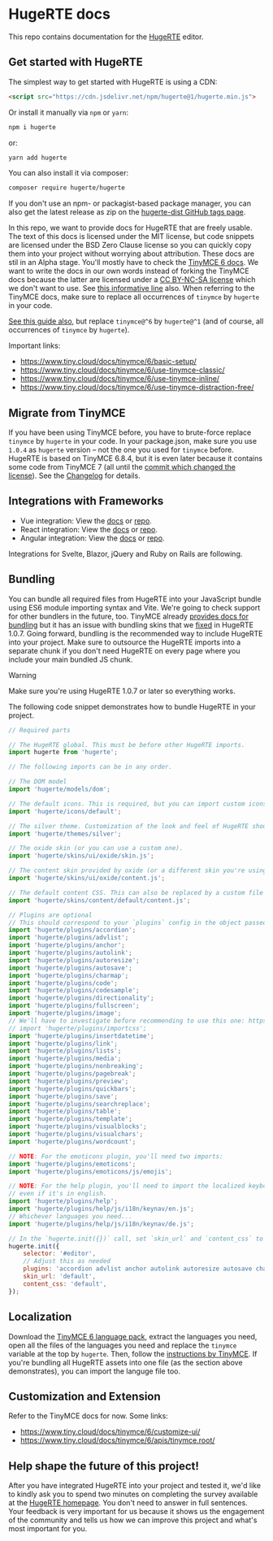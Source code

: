 # HugeRTE docs

This repo contains documentation for the [HugeRTE](https://github.com/hugerte/hugerte) editor.

## Get started with HugeRTE

The simplest way to get started with HugeRTE is using a CDN:

```html
<script src="https://cdn.jsdelivr.net/npm/hugerte@1/hugerte.min.js">
```

Or install it manually via `npm` or `yarn`:

```bash
npm i hugerte
```

or:

```bash
yarn add hugerte
```

You can also install it via composer:

```bash
composer require hugerte/hugerte
```

If you don't use an npm- or packagist-based package manager, you can also get the latest release as zip on the [hugerte-dist GitHub tags page](https://github.com/hugerte/hugerte-dist/tags).

In this repo, we want to provide docs for HugeRTE that are freely usable. The text of this docs is licensed under the MIT license, but code snippets are licensed under the BSD Zero Clause license so you can quickly copy them into your project without worrying about attribution.
These docs are stil in an Alpha stage. You'll mostly have to check the [TinyMCE 6 docs](https://tiny.cloud/docs/tinymce/6). We want to write the docs in our own words instead of forking the TinyMCE docs because the latter are licensed under a [CC BY-NC-SA license](https://github.com/tinymce/tinymce-docs/blob/main/LICENSE.txt) which we don't want to use. See [this informative line](https://github.com/hugerte/hugerte-website/blob/1eccf2841473af46b3aa995dfcea11925c272620/index.php#L25) also.
When referring to the TinyMCE docs, make sure to replace all occurrences of `tinymce` by `hugerte` in your code.

[See this guide also](https://www.tiny.cloud/docs/tinymce/6/npm-projects/), but replace `tinymce@^6` by `hugerte@^1` (and of course, all occurrences of `tinymce` by `hugerte`).

Important links:
- https://www.tiny.cloud/docs/tinymce/6/basic-setup/
- https://www.tiny.cloud/docs/tinymce/6/use-tinymce-classic/
- https://www.tiny.cloud/docs/tinymce/6/use-tinymce-inline/
- https://www.tiny.cloud/docs/tinymce/6/use-tinymce-distraction-free/

## Migrate from TinyMCE

If you have been using TinyMCE before, you have to brute-force replace `tinymce` by `hugerte` in your code. In your package.json, make sure you use `1.0.4` as `hugerte` version – not the one you used for `tinymce` before. HugeRTE is based on TinyMCE 6.8.4, but it is even later because it contains some code from TinyMCE 7 (all until the [commit which changed the license](https://github.com/tinymce/tinymce/commit/1cfe7f6817c68d713971a3e1dbe0c9775a40ce6d)). See the [Changelog](https://github.com/hugerte/hugerte/blob/main/modules/hugerte/CHANGELOG.md) for details.

## Integrations with Frameworks
- Vue integration: View the [docs](integrations/vue.md) or [repo](https://github.com/hugerte/hugerte-vue).
- React integration: View the [docs](integrations/react.md) or [repo](https://github.com/hugerte/hugerte-react).
- Angular integration: View the [docs](integrations/angular.md) or [repo](https://github.com/hugerte/hugerte-angular).

Integrations for Svelte, Blazor, jQuery and Ruby on Rails are following.

## Bundling

You can bundle all required files from HugeRTE into your JavaScript bundle using ES6 module importing syntax and Vite. We're going to check support for other bundlers in the future, too. TinyMCE already [provides docs for bundling](https://www.tiny.cloud/docs/tinymce/6/introduction-to-bundling-tinymce/) but it has an issue with bundling skins that we [fixed](https://github.com/hugerte/hugerte/commit/d62ccbfb11583b5ebb4177986666039da2fe50de) in HugeRTE 1.0.7. Going forward, bundling is the recommended way to include HugeRTE into your project. Make sure to outsource the HugeRTE imports into a separate chunk if you don't need HugeRTE on every page where you include your main bundled JS chunk.

> [!WARNING]
> Make sure you're using HugeRTE 1.0.7 or later so everything works.

The following code snippet demonstrates how to bundle HugeRTE in your project.

```js
// Required parts

// The HugeRTE global. This must be before other HugeRTE imports.
import hugerte from 'hugerte';

// The following imports can be in any order.

// The DOM model
import 'hugerte/models/dom';

// The default icons. This is required, but you can import custom icons after it.
import 'hugerte/icons/default';

// The silver theme. Customization of the look and feel of HugeRTE should be done by custom skins while still using the silver theme.
import 'hugerte/themes/silver';

// The oxide skin (or you can use a custom one).
import 'hugerte/skins/ui/oxide/skin.js';

// The content skin provided by oxide (or a different skin you're using).
import 'hugerte/skins/ui/oxide/content.js';

// The default content CSS. This can also be replaced by a custom file if needed.
import 'hugerte/skins/content/default/content.js';

// Plugins are optional
// This should correspond to your `plugins` config in the object passed to `hugerte.init()`.
import 'hugerte/plugins/accordion';
import 'hugerte/plugins/advlist';
import 'hugerte/plugins/anchor';
import 'hugerte/plugins/autolink';
import 'hugerte/plugins/autoresize';
import 'hugerte/plugins/autosave';
import 'hugerte/plugins/charmap';
import 'hugerte/plugins/code';
import 'hugerte/plugins/codesample';
import 'hugerte/plugins/directionality';
import 'hugerte/plugins/fullscreen';
import 'hugerte/plugins/image';
// We'll have to investigate before recommending to use this one: https://github.com/hugerte/hugerte/issues/24
// import 'hugerte/plugins/importcss';
import 'hugerte/plugins/insertdatetime';
import 'hugerte/plugins/link';
import 'hugerte/plugins/lists';
import 'hugerte/plugins/media';
import 'hugerte/plugins/nonbreaking';
import 'hugerte/plugins/pagebreak';
import 'hugerte/plugins/preview';
import 'hugerte/plugins/quickbars';
import 'hugerte/plugins/save';
import 'hugerte/plugins/searchreplace';
import 'hugerte/plugins/table';
import 'hugerte/plugins/template';
import 'hugerte/plugins/visualblocks';
import 'hugerte/plugins/visualchars';
import 'hugerte/plugins/wordcount';

// NOTE: For the emoticons plugin, you'll need two imports:
import 'hugerte/plugins/emoticons';
import 'hugerte/plugins/emoticons/js/emojis';

// NOTE: For the help plugin, you'll need to import the localized keyboard navigation help
// even if it's in english.
import 'hugerte/plugins/help';
import 'hugerte/plugins/help/js/i18n/keynav/en.js';
// Whichever languages you need...
import 'hugerte/plugins/help/js/i18n/keynav/de.js';

// In the `hugerte.init({})` call, set `skin_url` and `content_css` to `default` to make sure the bundled ones are used.
hugerte.init({
    selector: '#editor',
    // Adjust this as needed
    plugins: 'accordion advlist anchor autolink autoresize autosave charmap code codesample directionality fullscreen image insertdatetime link lists media nonbreaking pagebreak preview quickbars save searchreplace table template visualblocks visualchars wordcount emoticons help',
    skin_url: 'default',
    content_css: 'default',
});
```

## Localization
Download the [TinyMCE 6 language pack](https://download.tiny.cloud/tinymce/community/languagepacks/6/langs.zip), extract the languages you need, open all the files of the languages you need and replace the `tinymce` variable at the top by `hugerte`. Then, follow the [instructions by TinyMCE](https://www.tiny.cloud/docs/tinymce/6/ui-localization/#using-the-community-language-packs).
If you're bundling all HugeRTE assets into one file (as the section above demonstrates), you can import the languge file too.

## Customization and Extension

Refer to the TinyMCE docs for now. Some links:
- https://www.tiny.cloud/docs/tinymce/6/customize-ui/
- https://www.tiny.cloud/docs/tinymce/6/apis/tinymce.root/

## Help shape the future of this project!
After you have integrated HugeRTE into your project and tested it, we'd like to kindly ask you to spend two minutes on completing the survey available at the [HugeRTE homepage](https://hugerte.org). You don't need to answer in full sentences. Your feedback is very important for us because it shows us the engagement of the community and tells us how we can improve this project and what's most important for you.
